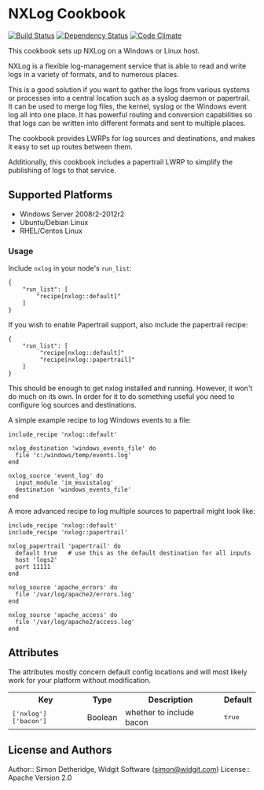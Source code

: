 # NXLog Cookbook 

[![Build Status](https://gemnasium.com/widgit-cookbooks/nxlog.svg)](https://gemnasium.com/widgit-cookbooks/nxlog)
[![Dependency Status](https://secure.travis-ci.org/widgit-cookbooks/nxlog.svg?branch=master)](https://travis-ci.org/widgit-cookbooks/nxlog)
[![Code Climate](https://codeclimate.com/github/widgit-cookbooks/nxlog.svg?branch=master)](https://codeclimate.com/github/widgit-cookbooks/nxlog)

This cookbook sets up NXLog on a Windows or Linux host.

NXLog is a flexible log-management service that is able to read and write
logs in a variety of formats, and to numerous places.

This is a good solution if you want to gather the logs from various systems
or processes into a central location such as a syslog daemon or papertrail.
It can be used to merge log files, the kernel, syslog or the Windows event log
all into one place. It has powerful routing and conversion capabilities so that
logs can be written into different formats and sent to multiple places.

The cookbook provides LWRPs for log sources and destinations, and makes it easy
to set up routes between them.

Additionally, this cookbook includes a papertrail LWRP to simplify the
publishing of logs to that service.

## Supported Platforms

 * Windows Server 2008r2-2012r2
 * Ubuntu/Debian Linux
 * RHEL/Centos Linux
 
### Usage

Include `nxlog` in your node's `run_list`:

    {
        "run_list": [
            "recipe[nxlog::default]"
        ]
    }

If you wish to enable Papertrail support, also include the papertrail recipe:

    {
        "run_list": [
             "recipe[nxlog::default]"
             "recipe[nxlog::papertrail]"
        ]
    }

This should be enough to get nxlog installed and running. However, it won't do
much on its own. In order for it to do something useful you need to configure
log sources and destinations.

A simple example recipe to log Windows events to a file:

    include_recipe 'nxlog::default'
    
    nxlog_destination 'windows_events_file' do
      file 'c:/windows/temp/events.log'
    end
    
    nxlog_source 'event_log' do
      input_module 'im_msvistalog'
      destination 'windows_events_file'
    end

A more advanced recipe to log multiple sources to papertrail might look like:

    include_recipe 'nxlog::default'
    include_recipe 'nxlog::papertrail'
    
    nxlog_papertrail 'papertrail' do
      default true   # use this as the default destination for all inputs
      host 'logs2'
      port 11111
    end
    
    nxlog_source 'apache_errors' do
      file '/var/log/apache2/errors.log'
    end
    
    nxlog_source 'apache_access' do
      file '/var/log/apache2/access.log'
    end



## Attributes

The attributes mostly concern default config locations and will most likely work
for your platform without modification. 

<table>
  <tr>
    <th>Key</th>
    <th>Type</th>
    <th>Description</th>
    <th>Default</th>
  </tr>
  <tr>
    <td><tt>['nxlog']['bacon']</tt></td>
    <td>Boolean</td>
    <td>whether to include bacon</td>
    <td><tt>true</tt></td>
  </tr>
</table>

## License and Authors

Author:: Simon Detheridge, Widgit Software (<simon@widgit.com>)
License:: Apache Version 2.0
